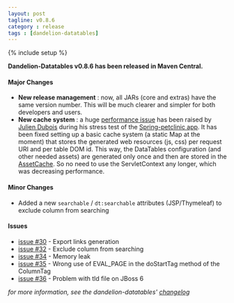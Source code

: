 ```yaml
---
layout: post
tagline: v0.8.6
category : release
tags : [dandelion-datatables]
---
```

{% include setup %}

**Dandelion-Datatables v0.8.6 has been released in Maven Central.**

#### Major Changes
* **New release management** : now, all JARs (core and extras) have the same version number. This will be much clearer and simpler for both developers and users.
* **New cache system** : a huge [performance issue](http://github.com/dandelion/issues/issues/34) has been raised by [Julien Dubois](https://github.com/jdubois) during his stress test of the [Spring-petclinic app](https://github.com/SpringSource/spring-petclinic). It has been fixed setting up a basic cache system (a static Map at the moment) that stores the generated web resources (js, css) per request URI and per table DOM id. This way, the DataTables configuration (and other needed assets) are generated only once and then are stored in the [AssetCache](http://github.com/dandelion/dandelion-datatables/blob/master/datatables-core/src/main/java/com/github/dandelion/datatables/core/cache/AssetCache.java). So no need to use the ServletContext any longer, which was decreasing performance.

#### Minor Changes
* Added a new `searchable` / `dt:searchable` attributes (JSP/Thymeleaf) to exclude column from searching

#### Issues
* [issue #30](https://github.com/dandelion/issues/issues/30) - Export links generation
* [issue #32](https://github.com/dandelion/issues/issues/32) - Exclude column from searching
* [issue #34](https://github.com/dandelion/issues/issues/34) - Memory leak
* [issue #35](https://github.com/dandelion/issues/issues/35) - Wrong use of EVAL_PAGE in the doStartTag method of the ColumnTag
* [issue #36](https://github.com/dandelion/issues/issues/36) - Problem with tld file on JBoss 6

_for more information, see the dandelion-datatables' [changelog](http://dandelion.github.com/datatables/changelog.html)_
